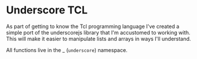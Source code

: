 # Underscore TCL

As part of getting to know the Tcl programming language I've created a simple port of the underscorejs library that I'm accustomed to working with. This will make it easier to manipulate lists and arrays in ways I'll understand. 

All functions live in the _ (`underscore`) namespace. 
